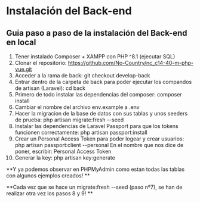 # Instalación del Back-end

## Guia paso a paso de la instalación del Back-end en local
1. Tener instalado Composer + XAMPP con PHP ^8.1 (ejecutar SQL)
2. Clonar el repositorio: https://github.com/No-Country/nc_c14-40-m-php-vue.git
3. Acceder a la rama de back: git checkout develop-back
4. Entrar dentro de la carpeta de back para poder ejecutar los compandos de artisan (Laravel): cd back
5. Primero de todo instalar las dependencias del composer: composer install
6. Cambiar el nombre del archivo env.example a .env
7. Hacer la migracion de la base de datos con sus tablas y unos seeders de prueba: php artisan migrate:fresh --seed
8. Instalar las dependencias de Laravel Passport para que los tokens funcionen correctamente: php artisan passport:install
9. Crear un Personal Access Token para poder logear y crear usuarios: php artisan passport:client --personal
    En el nombre que nos dice de poner, escribir: Personal Access Token
10. Generar la key: php artisan key:generate
    
**Y ya podemos observar en PHPMyAdmin como estan todas las tablas con algunos ejemplos creados!
**

**Cada vez que se hace un migrate:fresh --seed (paso nº7), se han de realizar otra vez los pasos 8 y 9!
**
